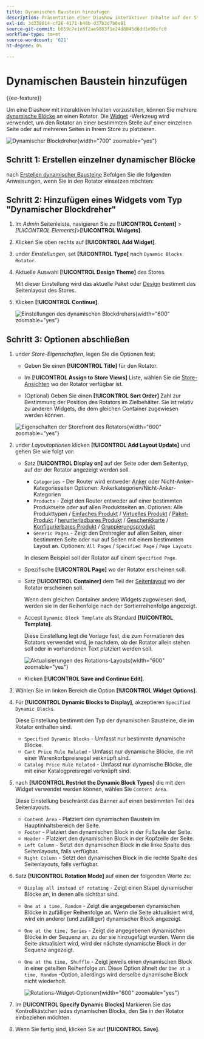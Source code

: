 ```yaml
---
title: Dynamischen Baustein hinzufügen
description: Präsentation einer Diashow interaktiver Inhalte auf der Storefront durch Hinzufügen mehrerer dynamischer Bausteine zu einem Rotator.
exl-id: 3d338014-cf26-4171-b48b-d37b3d7b0e81
source-git-commit: b659c7e1e8f2ae9883f1e24d8045d6dd1e90cfc0
workflow-type: tm+mt
source-wordcount: '621'
ht-degree: 0%

---
```


# Dynamischen Baustein hinzufügen

{{ee-feature}}

Um eine Diashow mit interaktiven Inhalten vorzustellen, können Sie mehrere [dynamische Blöcke](dynamic-blocks.md) an einen Rotator. Die [Widget](widgets.md) -Werkzeug wird verwendet, um den Rotator an einer bestimmten Stelle auf einer einzelnen Seite oder auf mehreren Seiten in Ihrem Store zu platzieren.

![Dynamischer Blockdreher](./assets/widget-dynamic-block-rotator.png){width="700" zoomable="yes"}

## Schritt 1: Erstellen einzelner dynamischer Blöcke

nach [Erstellen dynamischer Bausteine](dynamic-blocks.md) Befolgen Sie die folgenden Anweisungen, wenn Sie in den Rotator einsetzen möchten:

## Schritt 2: Hinzufügen eines Widgets vom Typ &quot;Dynamischer Blockdreher&quot;

1. Im _Admin_ Seitenleiste, navigieren Sie zu **[!UICONTROL Content]** > _[!UICONTROL Elements]_>**[!UICONTROL Widgets]**.

1. Klicken Sie oben rechts auf **[!UICONTROL Add Widget]**.

1. under _Einstellungen_, set **[!UICONTROL Type]** nach `Dynamic Blocks Rotator`.

1. Aktuelle Auswahl **[!UICONTROL Design Theme]** des Stores.

   Mit dieser Einstellung wird das aktuelle Paket oder [Design](themes.md) bestimmt das Seitenlayout des Stores.

1. Klicken **[!UICONTROL Continue]**.

   ![Einstellungen des dynamischen Blockdrehers](./assets/widget-dynamic-block-rotator-settings.png){width="600" zoomable="yes"}

## Schritt 3: Optionen abschließen

1. under _Store-Eigenschaften_, legen Sie die Optionen fest:

   - Geben Sie einen **[!UICONTROL Title]** für den Rotator.

   - Im **[!UICONTROL Assign to Store Views]** Liste, wählen Sie die [Store-Ansichten](../getting-started/websites-stores-views.md) wo der Rotator verfügbar ist.

   - (Optional) Geben Sie einen **[!UICONTROL Sort Order]** Zahl zur Bestimmung der Position des Rotators im Zielbehälter. Sie ist relativ zu anderen Widgets, die dem gleichen Container zugewiesen werden können.

   ![Eigenschaften der Storefront des Rotators](./assets/widget-dynamic-block-rotator-storefront-properties.png){width="600" zoomable="yes"}

1. under _Layoutoptionen_ klicken **[!UICONTROL Add Layout Update]** und gehen Sie wie folgt vor:

   - Satz **[!UICONTROL Display on]** auf der Seite oder dem Seitentyp, auf der der Rotator angezeigt werden soll.

      - `Categories` - Der Router wird entweder [Anker](../catalog/navigation-layered.md) oder Nicht-Anker-Kategorieseiten Optionen: Ankerkategorien/Nicht-Anker-Kategorien
      - `Products` - Zeigt den Router entweder auf einer bestimmten Produktseite oder auf allen Produktseiten an. Optionen: Alle Produkttypen / [Einfaches Produkt](../catalog/product-create-simple.md) /  [Virtuelles Produkt](../catalog/product-create-virtual.md) / [Paket-Produkt](../catalog/product-create-bundle.md) / [herunterladbares Produkt](../catalog/product-create-downloadable.md) / [Geschenkkarte](../catalog/product-gift-card-create.md) / [Konfigurierbares Produkt](../catalog/product-create-configurable.md) / [Gruppierungsprodukt](../catalog/product-create-grouped.md)
      - `Generic Pages` - Zeigt den Drehregler auf allen Seiten, einer bestimmten Seite oder nur auf Seiten mit einem bestimmten Layout an. Optionen: `All Pages` / `Specified Page` / `Page Layouts`

     In diesem Beispiel soll der Rotator auf einem `Specified Page`.

   - Spezifische **[!UICONTROL Page]** wo der Rotator erscheinen soll.

   - Satz **[!UICONTROL Container]** dem Teil der [Seitenlayout](page-layout.md#standard-page-layouts) wo der Rotator erscheinen soll.

     Wenn dem gleichen Container andere Widgets zugewiesen sind, werden sie in der Reihenfolge nach der Sortierreihenfolge angezeigt.

   - Accept `Dynamic Block Template` als Standard **[!UICONTROL Template]**.

     Diese Einstellung legt die Vorlage fest, die zum Formatieren des Rotators verwendet wird, je nachdem, ob der Rotator allein stehen soll oder in vorhandenen Text platziert werden soll.

     ![Aktualisierungen des Rotations-Layouts](./assets/widget-dynamic-block-rotator-layout-updates.png){width="600" zoomable="yes"}

   - Klicken **[!UICONTROL Save and Continue Edit]**.

1. Wählen Sie im linken Bereich die Option **[!UICONTROL Widget Options]**.

1. Für **[!UICONTROL Dynamic Blocks to Display]**, akzeptieren `Specified Dynamic Blocks`.

   Diese Einstellung bestimmt den Typ der dynamischen Bausteine, die im Rotator enthalten sind.

   - `Specified Dynamic Blocks` - Umfasst nur bestimmte dynamische Blöcke.
   - `Cart Price Rule Related` - Umfasst nur dynamische Blöcke, die mit einer Warenkorbpreisregel verknüpft sind.
   - `Catalog Price Rule Related` - Umfasst nur dynamische Blöcke, die mit einer Katalogpreisregel verknüpft sind.

1. nach **[!UICONTROL Restrict the Dynamic Block Types]** die mit dem Widget verwendet werden können, wählen Sie `Content Area`.

   Diese Einstellung beschränkt das Banner auf einen bestimmten Teil des Seitenlayouts.

   - `Content Area` - Platziert den dynamischen Baustein im Hauptinhaltsbereich der Seite.
   - `Footer` - Platziert den dynamischen Block in der Fußzeile der Seite.
   - `Header` - Platziert den dynamischen Block in der Kopfzeile der Seite.
   - `Left Column` - Setzt den dynamischen Block in die linke Spalte des Seitenlayouts, falls verfügbar.
   - `Right Column` - Setzt den dynamischen Block in die rechte Spalte des Seitenlayouts, falls verfügbar.

1. Satz **[!UICONTROL Rotation Mode]** auf einen der folgenden Werte zu:

   - `Display all instead of rotating` - Zeigt einen Stapel dynamischer Blöcke an, in denen alle sichtbar sind.
   - `One at a time, Random` - Zeigt die angegebenen dynamischen Blöcke in zufälliger Reihenfolge an. Wenn die Seite aktualisiert wird, wird ein anderer (und zufälliger) dynamischer Block angezeigt.
   - `One at the time, Series` - Zeigt die angegebenen dynamischen Blöcke in der Sequenz an, zu der sie hinzugefügt wurden. Wenn die Seite aktualisiert wird, wird der nächste dynamische Block in der Sequenz angezeigt.
   - `One at the time, Shuffle` - Zeigt jeweils einen dynamischen Block in einer geteilten Reihenfolge an. Diese Option ähnelt der `One at a time, Random` -Option, allerdings wird derselbe dynamische Block nicht wiederholt.

     ![Rotations-Widget-Optionen](./assets/widget-dynamic-block-rotator-widget-options.png){width="600" zoomable="yes"}

1. Im **[!UICONTROL Specify Dynamic Blocks]** Markieren Sie das Kontrollkästchen jedes dynamischen Blocks, den Sie in den Rotator einbeziehen möchten.

1. Wenn Sie fertig sind, klicken Sie auf **[!UICONTROL Save]**.
